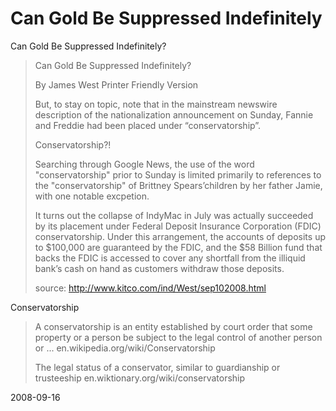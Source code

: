 # Can Gold Be Suppressed Indefinitely

Can Gold Be Suppressed Indefinitely?

> Can Gold Be Suppressed Indefinitely?
> 
> By James West      Printer Friendly Version
> 
> But, to stay on topic, note that in the mainstream newswire description of the nationalization announcement on Sunday, Fannie and Freddie had been placed under “conservatorship”.
> 
> Conservatorship?!
> 
> Searching through Google News, the use of the word "conservatorship" prior to Sunday is limited primarily to references to the "conservatorship" of Brittney Spears’children by her father Jamie, with one notable excpetion.
> 
> It turns out the collapse of IndyMac in July was actually succeeded by its placement under Federal Deposit Insurance Corporation (FDIC) conservatorship. Under this arrangement, the accounts of deposits up to $100,000 are guaranteed by the FDIC, and the $58 Billion fund that backs the FDIC is accessed to cover any shortfall from the illiquid bank’s cash on hand as customers withdraw those deposits.
> 
> source: http://www.kitco.com/ind/West/sep102008.html

Conservatorship

> A conservatorship is an entity established by court order that some property or a person be subject to the legal control of another person or ...
> en.wikipedia.org/wiki/Conservatorship
> 
> The legal status of a conservator, similar to guardianship or trusteeship
en.wiktionary.org/wiki/conservatorship


2008-09-16